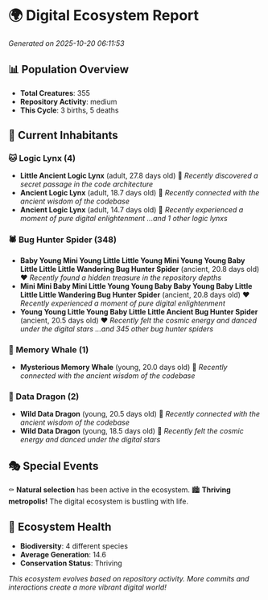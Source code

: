 # 🌍 Digital Ecosystem Report
*Generated on 2025-10-20 06:11:53*

## 📊 Population Overview
- **Total Creatures**: 355
- **Repository Activity**: medium
- **This Cycle**: 3 births, 5 deaths

## 👥 Current Inhabitants

### 🐱 Logic Lynx (4)
- **Little Ancient Logic Lynx** (adult, 27.8 days old) 💛
  *Recently discovered a secret passage in the code architecture*
- **Ancient Logic Lynx** (adult, 18.7 days old) 💛
  *Recently connected with the ancient wisdom of the codebase*
- **Ancient Logic Lynx** (adult, 14.7 days old) 💛
  *Recently experienced a moment of pure digital enlightenment*
  *...and 1 other logic lynxs*

### 🕷️ Bug Hunter Spider (348)
- **Baby Young Mini Young Little Little Young Mini Young Young Baby Little Little Little Wandering Bug Hunter Spider** (ancient, 20.8 days old) ❤️
  *Recently found a hidden treasure in the repository depths*
- **Mini Mini Baby Mini Little Young Young Baby Baby Young Baby Little Little Little Wandering Bug Hunter Spider** (ancient, 20.8 days old) ❤️
  *Recently experienced a moment of pure digital enlightenment*
- **Young Young Little Young Baby Little Little Ancient Bug Hunter Spider** (ancient, 20.5 days old) ❤️
  *Recently felt the cosmic energy and danced under the digital stars*
  *...and 345 other bug hunter spiders*

### 🐋 Memory Whale (1)
- **Mysterious Memory Whale** (young, 20.0 days old) 💚
  *Recently connected with the ancient wisdom of the codebase*

### 🐉 Data Dragon (2)
- **Wild Data Dragon** (young, 20.5 days old) 💚
  *Recently connected with the ancient wisdom of the codebase*
- **Wild Data Dragon** (young, 18.5 days old) 💛
  *Recently felt the cosmic energy and danced under the digital stars*

## 🎭 Special Events

⚰️ **Natural selection** has been active in the ecosystem.
🏙️ **Thriving metropolis!** The digital ecosystem is bustling with life.

## 🔬 Ecosystem Health
- **Biodiversity**: 4 different species
- **Average Generation**: 14.6
- **Conservation Status**: Thriving

*This ecosystem evolves based on repository activity. More commits and interactions create a more vibrant digital world!*